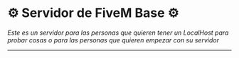 # ⚙️ Servidor de FiveM Base ⚙️

_Este es un servidor para las personas que quieren tener un LocalHost para probar cosas o para las personas que quieren empezar con su servidor_

---
